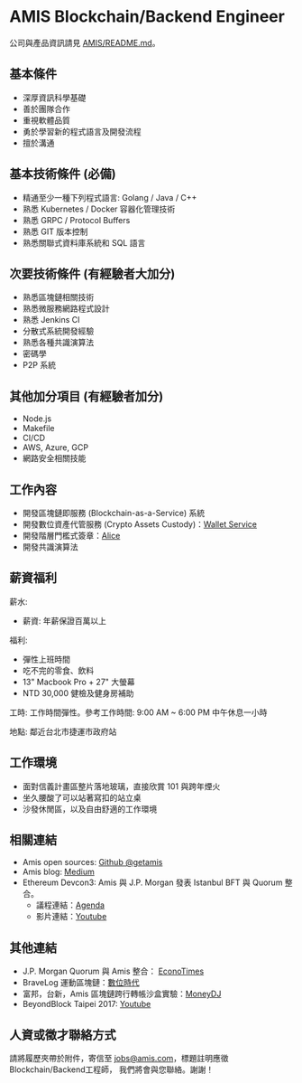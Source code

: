# AMIS Blockchain/Backend Engineer

公司與產品資訊請見 [AMIS/README.md](README.md)。

## 基本條件
* 深厚資訊科學基礎
* 善於團隊合作
* 重視軟體品質
* 勇於學習新的程式語言及開發流程
* 擅於溝通

## 基本技術條件 (必備)
* 精通至少一種下列程式語言: Golang / Java / C++
* 熟悉 Kubernetes / Docker 容器化管理技術
* 熟悉 GRPC / Protocol Buffers 
* 熟悉 GIT 版本控制
* 熟悉關聯式資料庫系統和 SQL 語言

## 次要技術條件 (有經驗者大加分)
* 熟悉區塊鏈相關技術
* 熟悉微服務網路程式設計
* 熟悉 Jenkins CI
* 分散式系統開發經驗
* 熟悉各種共識演算法
* 密碼學
* P2P 系統

## 其他加分項目 (有經驗者加分)
* Node.js
* Makefile
* CI/CD
* AWS, Azure, GCP
* 網路安全相關技能

## 工作內容
* 開發區塊鏈即服務 (Blockchain-as-a-Service) 系統
* 開發數位資產代管服務 (Crypto Assets Custody)：[Wallet Service](https://www.am.is/wallet-service)
* 開發階層門檻式簽章：[Alice](https://github.com/getamis/alice)
* 開發共識演算法

## 薪資福利

薪水:

* 薪資: 年薪保證百萬以上

福利:

* 彈性上班時間
* 吃不完的零食、飲料
* 13" Macbook Pro + 27" 大螢幕
* NTD 30,000 健檢及健身房補助

工時: 工作時間彈性。參考工作時間: 9:00 AM ~ 6:00 PM 中午休息一小時

地點: 鄰近台北市捷運市政府站

## 工作環境

* 面對信義計畫區整片落地玻璃，直接欣賞 101 與跨年煙火
* 坐久腰酸了可以站著寫扣的站立桌
* 沙發休閒區，以及自由舒適的工作環境

## 相關連結
* Amis open sources: [Github @getamis](https://github.com/getamis)
* Amis blog: [Medium](https://medium.com/getamis)
* Ethereum Devcon3: Amis 與 J.P. Morgan 發表 Istanbul BFT 與 Quorum 整合。
    * 議程連結：[Agenda](https://ipfs.io/ipfs/QmSdZQMQqzGWd4AReatLnkHRjGgqik9Ni8yP4Gr6gmkHpB/devcon3-agenda.pdf)
    * 影片連結：[Youtube](https://www.youtube.com/watch?list=PLaM7G4Llrb7xJT6JTFySxbpelkVS6GvCt&v=7PpQS4hQP9A)

## 其他連結
  * J.P. Morgan Quorum 與 Amis 整合： [EconoTimes](https://www.econotimes.com/JPMorgans-Ethereum-blockchain-platform-Quorum-adopts-AMIS-new-consensus-algorithm-787782)
  * BraveLog 運動區塊鏈：[數位時代](https://www.bnext.com.tw/article/42620/you-can-check-your-score-via-bravelog)
  * 富邦，台新，Amis 區塊鏈跨行轉帳沙盒實驗：[MoneyDJ](https://www.moneydj.com/KMDJ/News/NewsViewer.aspx?a=%7Bdedfc193-e1cc-46a4-9653-0402ef275c4c%7D)
  * BeyondBlock Taipei 2017: [Youtube](https://youtu.be/9RtSod8EXn4?t=1h17m39s)
  

## 人資或徵才聯絡方式
請將履歷夾帶於附件，寄信至 jobs@amis.com，標題註明應徵Blockchain/Backend工程師， 我們將會與您聯絡。謝謝！
